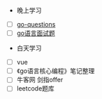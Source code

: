 + 晚上学习

- [ ] [go-questions](https://www.topgoer.cn/docs/goquestions/goquestions-1cjh24lli0ear)
- [ ] [go语言面试题](https://www.topgoer.cn/docs/gomianshiti/mian1)

+ 白天学习

- [ ] vue
- [ ] 《go语言核心编程》笔记整理
- [ ] 牛客网 剑指offer
- [ ] leetcode题库